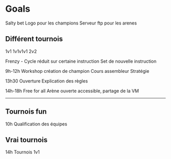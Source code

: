 # Goals

Salty bet
Logo pour les champions
Serveur ftp pour les arenes

## Différent tournois
1v1
1v1v1v1
2v2

Frenzy - Cycle réduit sur certaine instruction
Set de nouvelle instruction


9h-12h
Workshop création de champion
Cours assembleur
Stratégie

13h30
Ouverture
Explication des règles

14h-18h
Free for all 
Arène ouverte accessible, partage de la VM

---

## Tournois fun
10h
Qualification des équipes

## Vrai tournois
14h
Tournois 1v1